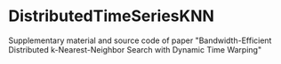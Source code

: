 # DistributedTimeSeriesKNN
Supplementary material and source code of paper "Bandwidth-Efficient Distributed k-Nearest-Neighbor Search with Dynamic Time Warping"
